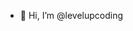 - 👋 Hi, I’m @levelupcoding


<!---
levelupcoding/levelupcoding is a ✨ special ✨ repository because its `README.md` (this file) appears on your GitHub profile.
You can click the Preview link to take a look at your changes.
--->
